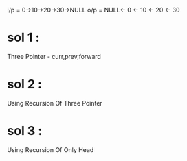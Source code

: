 i/p = 0->10->20->30->NULL
o/p = NULL<- 0 <- 10 <- 20 <- 30 
# sol 1 : 
Three Pointer - curr,prev,forward
# sol 2 :
Using Recursion Of Three Pointer
# sol 3 :
Using Recursion Of Only Head